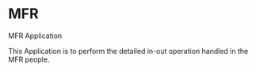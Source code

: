 # MFR
MFR Application

This Application is to perform the detailed in-out operation handled in the MFR people.
